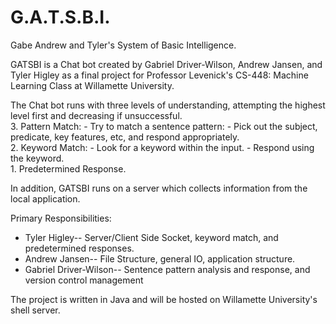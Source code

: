 G.A.T.S.B.I.
======

Gabe Andrew and Tyler's System of Basic Intelligence.

GATSBI is a Chat bot created by Gabriel Driver-Wilson, Andrew Jansen, and Tyler Higley as a final project for Professor Levenick's CS-448: Machine Learning Class at Willamette University.

The Chat bot runs with three levels of understanding, attempting the highest level first and decreasing if unsuccessful.  
	3. Pattern Match:
		- Try to match a sentence pattern:
		- Pick out the subject, predicate, key features, etc, and respond appropriately.  
	2. Keyword Match:
		- Look for a keyword within the input.
		- Respond using the keyword.  
	1. Predetermined Response.
	
In addition, GATSBI runs on a server which collects information from the local application.

Primary Responsibilities:   
+ Tyler Higley-- Server/Client Side Socket, keyword match, and predetermined responses.  
+ Andrew Jansen-- File Structure, general IO, application structure.  
+ Gabriel Driver-Wilson-- Sentence pattern analysis and response, and version control management
	
The project is written in Java and will be hosted on Willamette University's shell server.